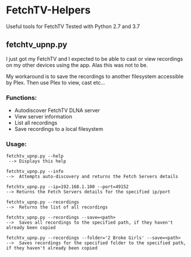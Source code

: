 # FetchTV-Helpers
Useful tools for FetchTV
Tested with Python 2.7 and 3.7

## fetchtv_upnp.py
I just got my FetchTV and I expected to be able to cast or view recordings on my other devices using the app.
Alas this was not to be.

My workaround is to save the recordings to another filesystem accessible by Plex.
Then use Plex to view, cast etc...

### Functions:
- Autodiscover FetchTV DLNA server
- View server information
- List all recordings
- Save recordings to a local filesystem

### Usage:
```
fetchtv_upnp.py --help
 --> Displays this help

fetchtv_upnp.py --info
-->  Attempts auto-discovery and returns the Fetch Servers details

fetchtv_upnp.py --ip=192.168.1.100 --port=49152
--> Returns the Fetch Servers details for the specified ip/port

fetchtv_upnp.py --recordings
-->  Returns the list of all recordings

fetchtv_upnp.py --recordings --save=<path>
-->  Saves all recordings to the specified path, if they haven't already been copied

fetchtv_upnp.py --recordings --folder='2 Broke Girls' --save=<path>
-->  Saves recordings for the specified folder to the specified path, if they haven't already been copied
